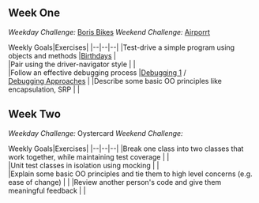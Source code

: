 

## Week One

*Weekday Challenge:* [Boris Bikes](https://github.com/PiperS52/boris-bikes-4)
*Weekend Challenge:* [Airporrt](https://github.com/ollienorman/airport_challenge)

Weekly Goals|Exercises|
|--|--|--|
|Test-drive a simple program using objects and methods    |[Birthdays](https://github.com/ollienorman/birthdays)    |    
|Pair using the driver-navigator style    |    |    
|Follow an effective debugging process    |[Debugging 1](https://github.com/ollienorman/debugging_1) /<br> [Debugging Approaches](https://github.com/ollienorman/debugging-approaches)    |
|Describe some basic OO principles like encapsulation, SRP    |    |    

## Week Two

*Weekday Challenge:* Oystercard
*Weekend Challenge:* 

Weekly Goals|Exercises|
|--|--|--|
|Break one class into two classes that work together, while maintaining test coverage    |    |    
|Unit test classes in isolation using mocking    |    |    
|Explain some basic OO principles and tie them to high level concerns (e.g. ease of change)    |    |
|Review another person's code and give them meaningful feedback    |    |    
